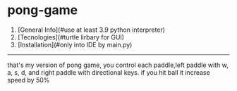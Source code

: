 # pong-game
1. [General Info](#use at least 3.9 python interpreter)
2. [Tecnologies](#turtle lirbary for GUI)
3. [Installation](#only into IDE by main.py)
***
that's my version of pong game, you control each paddle,left paddle with w, a, s, d, and right paddle with directional keys.
if you hit ball  it increase speed by 50%
